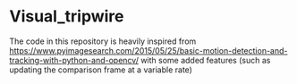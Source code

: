 # Visual_tripwire

The code in this repository is heavily inspired from https://www.pyimagesearch.com/2015/05/25/basic-motion-detection-and-tracking-with-python-and-opencv/ with some added features (such as updating the comparison frame at a variable rate)
